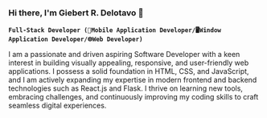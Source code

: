### Hi there, I'm Giebert R. Delotavo 👋

**`Full-Stack Developer (📱Mobile Application Developer/🖥️Window Application Developer/🌐Web Developer)`**

I am a passionate and driven aspiring Software Developer with a keen interest in building visually appealing, responsive, and user-friendly web applications. I possess a solid foundation in HTML, CSS, and JavaScript, and I am actively expanding my expertise in modern frontend and backend technologies such as React.js and Flask. I thrive on learning new tools, embracing challenges, and continuously improving my coding skills to craft seamless digital experiences.

<!--
**GieExe/GieExe** is a ✨ _special_ ✨ repository because its `README.md` (this file) appears on your GitHub profile.

Here are some ideas to get you started:

- 🔭 I’m currently working on ...
- 🌱 I’m currently learning ...
- 👯 I’m looking to collaborate on ...
- 🤔 I’m looking for help with ...
- 💬 Ask me about ...
- 📫 How to reach me: ...
- 😄 Pronouns: ...
- ⚡ Fun fact: ...
-->
